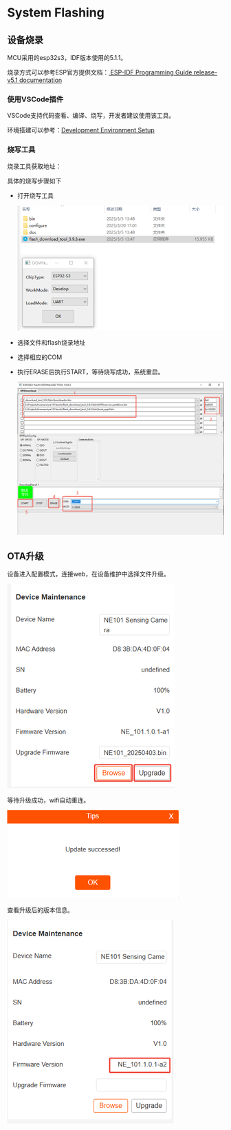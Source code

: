 # System Flashing

## 设备烧录

MCU采用的esp32s3，IDF版本使用的5.1.1。

烧录方式可以参考ESP官方提供文档：[ ESP-IDF Programming Guide release-v5.1 documentation](https://docs.espressif.com/projects/esp-idf/en/release-v5.1/esp32s3/get-started/windows-setup.html)

### 使用VSCode插件

VSCode支持代码查看、编译、烧写，开发者建议使用该工具。

环境搭建可以参考：[Development Environment Setup](./Development%20Environment%20Setup)

### 烧写工具

烧录工具获取地址：

具体的烧写步骤如下

- 打开烧写工具
  
  ![NE101_flash_tool.png](./../../../assets/NE101_flash_tool.png)

- 选择文件和flash烧录地址

- 选择相应的COM

- 执行ERASE后执行START，等待烧写成功，系统重启。
  
  ![NE101_flash_tool1.png](./../../../assets/NE101_flash_tool1.png)

## OTA升级

设备进入配置模式，连接web，在设备维护中选择文件升级。

![NE101_ota.png](./../../../assets/NE101_ota.png)

等待升级成功，wifi自动重连。

![NE101_ota2.png](./../../../assets/NE101_ota2.png)

查看升级后的版本信息。

![NE101_ota3.png](./../../../assets/NE101_ota3.png)
